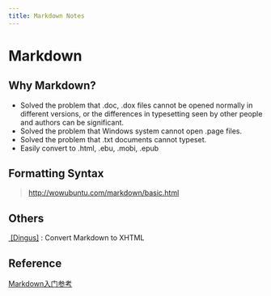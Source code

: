 ```yaml
---
title: Markdown Notes
---
```


Markdown 
==
Why Markdown?
--
* Solved the problem that .doc, .dox files cannot be opened normally in different versions, or the differences in typesetting seen by other people and authors can be significant.
* Solved the problem that Windows system cannot open .page files.
* Solved the problem that .txt documents cannot typeset.
* Easily convert to .html, .ebu, .mobi, .epub

Formatting Syntax
--
>http://wowubuntu.com/markdown/basic.html

Others
--
 [ [Dingus]](https://daringfireball.net/projects/markdown/dingus) : Convert Markdown to XHTML

Reference
--
[Markdown入门参考](http://xianbai.me/learn-md/article/about/readme.html)
